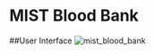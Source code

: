# MIST Blood Bank
##User Interface
![mist_blood_bank](https://user-images.githubusercontent.com/43680716/93244341-6689da00-f7ab-11ea-910a-22ced0dd4b92.jpeg)
